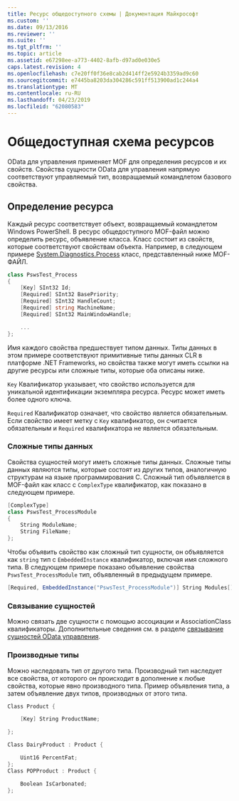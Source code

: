 ```yaml
---
title: Ресурс общедоступного схемы | Документация Майкрософт
ms.custom: ''
ms.date: 09/13/2016
ms.reviewer: ''
ms.suite: ''
ms.tgt_pltfrm: ''
ms.topic: article
ms.assetid: e67298ee-a773-4402-8afb-d97ad0e030e5
caps.latest.revision: 4
ms.openlocfilehash: c7e20ff0f36e8cab2d414ff2e5924b3359ad9c60
ms.sourcegitcommit: e7445ba8203da304286c591ff513900ad1c244a4
ms.translationtype: MT
ms.contentlocale: ru-RU
ms.lasthandoff: 04/23/2019
ms.locfileid: "62080583"
---
```

# <a name="public-resource-schema"></a>Общедоступная схема ресурсов

OData для управления применяет MOF для определения ресурсов и их свойств. Свойства сущности OData для управления напрямую соответствуют управляемый тип, возвращаемый командлетом базового свойства.

## <a name="defining-a-resource"></a>Определение ресурса

Каждый ресурс соответствует объект, возвращаемый командлетом Windows PowerShell. В ресурс общедоступного MOF-файл можно определить ресурс, объявление класса. Класс состоит из свойств, которые соответствуют свойствам объекта. Например, в следующем примере [System.Diagnostics.Process](/dotnet/api/System.Diagnostics.Process) класс, представленный ниже MOF-ФАЙЛ.

```csharp
class PswsTest_Process
{
    [Key] SInt32 Id;
    [Required] SInt32 BasePriority;
    [Required] SInt32 HandleCount;
    [Required] string MachineName;
    [Required] SInt32 MainWindowHandle;

    ...
};
```

Имя каждого свойства предшествует типом данных. Типы данных в этом примере соответствуют примитивные типы данных CLR в платформе .NET Frameworks, но свойства также могут иметь ссылки на другие ресурсы или сложные типы, которые оба описаны ниже.

`Key` Квалификатор указывает, что свойство используется для уникальной идентификации экземпляра ресурса. Ресурс может иметь более одного ключа.

`Required` Квалификатор означает, что свойство является обязательным. Если свойство имеет метку с `Key` квалификатор, он считается обязательным и `Required` квалификатора не является обязательным.

### <a name="complex-data-types"></a>Сложные типы данных

Свойства сущностей могут иметь сложные типы данных. Сложные типы данных являются типы, которые состоят из других типов, аналогичную структурам на языке программирования C. Сложный тип объявляется в MOF-файл как класс с `ComplexType` квалификатор, как показано в следующем примере.

```csharp
[ComplexType]
class PswsTest_ProcessModule
{
    String ModuleName;
    String FileName;
};
```

Чтобы объявить свойство как сложный тип сущности, он объявляется как `string` тип с `EmbeddedInstance` квалификатор, включая имя сложного типа. В следующем примере показано объявление свойства `PswsTest_ProcessModule` тип, объявленный в предыдущем примере.

```csharp
[Required, EmbeddedInstance("PswsTest_ProcessModule")] String Modules[];
```

### <a name="associating-entities"></a>Связывание сущностей

Можно связать две сущности с помощью ассоциации и AssociationClass квалификаторы. Дополнительные сведения см. в разделе [связывание сущностей OData управления](./associating-management-odata-entities.md).

### <a name="derived-types"></a>Производные типы

Можно наследовать тип от другого типа. Производный тип наследует все свойства, от которого он происходит в дополнение к любые свойства, которые явно производного типа. Пример объявления типа, а затем объявление двух типов, производных от этого типа.

```csharp
Class Product {

    [Key] String ProductName;

};

Class DairyProduct : Product {

    Uint16 PercentFat;
};
Class POPProduct : Product {

    Boolean IsCarbonated;
};
```